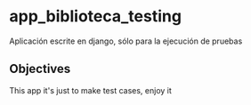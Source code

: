 # app_biblioteca_testing
Aplicación escrite en django, sólo  para la ejecución de pruebas

## Objectives
This app it's just to make test cases, enjoy it
